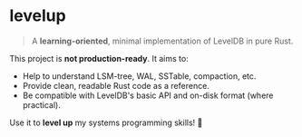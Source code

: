 # levelup

> A **learning-oriented**, minimal implementation of LevelDB in pure Rust.

This project is **not production-ready**. It aims to:
- Help to understand LSM-tree, WAL, SSTable, compaction, etc.
- Provide clean, readable Rust code as a reference.
- Be compatible with LevelDB's basic API and on-disk format (where practical).

Use it to **level up** my systems programming skills! 🚀
